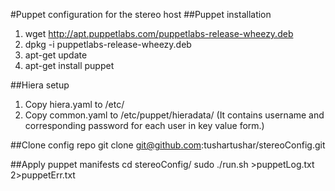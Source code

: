 #Puppet configuration for the stereo host
##Puppet installation
1. wget http://apt.puppetlabs.com/puppetlabs-release-wheezy.deb
2. dpkg -i puppetlabs-release-wheezy.deb
3. apt-get update
4. apt-get install puppet

##Hiera setup
1. Copy hiera.yaml to /etc/
2. Copy common.yaml to /etc/puppet/hieradata/ (It contains username and corresponding password for each user in key value form.)

##Clone config repo
git clone git@github.com:tushartushar/stereoConfig.git

##Apply puppet manifests
cd stereoConfig/
sudo ./run.sh >puppetLog.txt 2>puppetErr.txt

